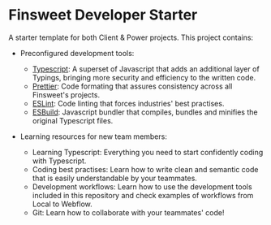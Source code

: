 # Finsweet Developer Starter

A starter template for both Client & Power projects. This project contains:

- Preconfigured development tools:

  - [Typescript](https://www.typescriptlang.org/): A superset of Javascript that adds an additional layer of Typings, bringing more security and efficiency to the written code.
  - [Prettier](https://prettier.io/): Code formating that assures consistency across all Finsweet's projects.
  - [ESLint](https://eslint.org/): Code linting that forces industries' best practises.
  - [ESBuild](https://esbuild.github.io/): Javascript bundler that compiles, bundles and minifies the original Typescript files.

- Learning resources for new team members:

  - Learning Typescript: Everything you need to start confidently coding with Typescript.
  - Coding best practises: Learn how to write clean and semantic code that is easily understandable by your teammates.
  - Development workflows: Learn how to use the development tools included in this repository and check examples of workflows from Local to Webflow.
  - Git: Learn how to collaborate with your teammates' code!
